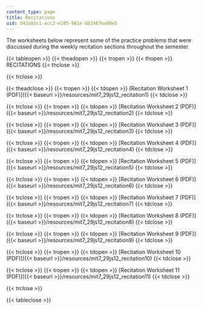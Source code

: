 ```yaml
---
content_type: page
title: Recitations
uid: d42a92c1-acc3-e1d5-981e-bb2467ea68e5
---
```


The worksheets below represent some of the practice problems that were discussed during the weekly recitation sections throughout the semester.

{{< tableopen >}}
{{< theadopen >}}
{{< tropen >}}
{{< thopen >}}
RECITATIONS
{{< thclose >}}

{{< trclose >}}

{{< theadclose >}}
{{< tropen >}}
{{< tdopen >}}
[Recitation Worksheet 1 (PDF)]({{< baseurl >}}/resources/mit7_29js12_recitation1)
{{< tdclose >}}

{{< trclose >}}
{{< tropen >}}
{{< tdopen >}}
[Recitation Worksheet 2 (PDF)]({{< baseurl >}}/resources/mit7_29js12_recitation2)
{{< tdclose >}}

{{< trclose >}}
{{< tropen >}}
{{< tdopen >}}
[Recitation Worksheet 3 (PDF)]({{< baseurl >}}/resources/mit7_29js12_recitation3)
{{< tdclose >}}

{{< trclose >}}
{{< tropen >}}
{{< tdopen >}}
[Recitation Worksheet 4 (PDF)]({{< baseurl >}}/resources/mit7_29js12_recitation4)
{{< tdclose >}}

{{< trclose >}}
{{< tropen >}}
{{< tdopen >}}
[Recitation Worksheet 5 (PDF)]({{< baseurl >}}/resources/mit7_29js12_recitation5)
{{< tdclose >}}

{{< trclose >}}
{{< tropen >}}
{{< tdopen >}}
[Recitation Worksheet 6 (PDF)]({{< baseurl >}}/resources/mit7_29js12_recitation6)
{{< tdclose >}}

{{< trclose >}}
{{< tropen >}}
{{< tdopen >}}
[Recitation Worksheet 7 (PDF)]({{< baseurl >}}/resources/mit7_29js12_recitation7)
{{< tdclose >}}

{{< trclose >}}
{{< tropen >}}
{{< tdopen >}}
[Recitation Worksheet 8 (PDF)]({{< baseurl >}}/resources/mit7_29js12_recitation8)
{{< tdclose >}}

{{< trclose >}}
{{< tropen >}}
{{< tdopen >}}
[Recitation Worksheet 9 (PDF)]({{< baseurl >}}/resources/mit7_29js12_recitation9)
{{< tdclose >}}

{{< trclose >}}
{{< tropen >}}
{{< tdopen >}}
[Recitation Worksheet 10 (PDF)]({{< baseurl >}}/resources/mit7_29js12_recitation10)
{{< tdclose >}}

{{< trclose >}}
{{< tropen >}}
{{< tdopen >}}
[Recitation Worksheet 11 (PDF)]({{< baseurl >}}/resources/mit7_29js12_recitation11)
{{< tdclose >}}

{{< trclose >}}

{{< tableclose >}}